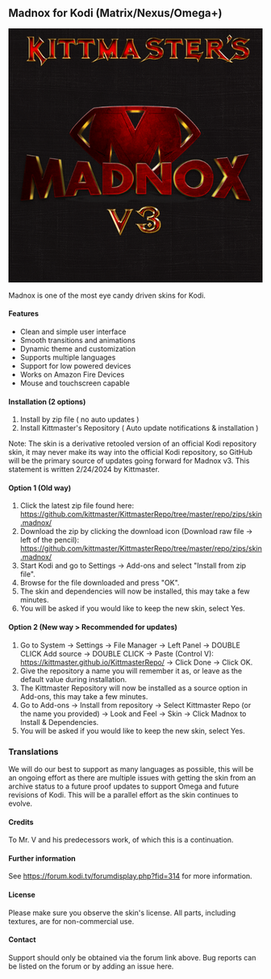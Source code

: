 ## Madnox for Kodi (Matrix/Nexus/Omega+)

![Madnox Logo](https://github.com/kittmaster/KittmasterRepo/blob/master/repo/skin.madnox/resources/icon.png)

Madnox is one of the most eye candy driven skins for Kodi.

#### Features

* Clean and simple user interface
* Smooth transitions and animations
* Dynamic theme and customization
* Supports multiple languages
* Support for low powered devices
* Works on Amazon Fire Devices
* Mouse and touchscreen capable

#### Installation (2 options)

1. Install by zip file ( no auto updates ) 
2. Install Kittmaster's Repository ( Auto update notifications & installation )

Note: The skin is a derivative retooled version of an official Kodi repository skin, it may never make its way into the official Kodi repository, so GitHub will be the primary source of updates going forward for Madnox v3. This statement is written 2/24/2024 by Kittmaster.

#### Option 1 (Old way)

1. Click the latest zip file found here: https://github.com/kittmaster/KittmasterRepo/tree/master/repo/zips/skin.madnox/
2. Download the zip by clicking the download icon (Download raw file -> left of the pencil): https://github.com/kittmaster/KittmasterRepo/tree/master/repo/zips/skin.madnox/
3. Start Kodi and go to Settings -> Add-ons and select "Install from zip file".
4. Browse for the file downloaded and press "OK".
5. The skin and dependencies will now be installed, this may take a few minutes.
6. You will be asked if you would like to keep the new skin, select Yes.

#### Option 2 (New way > Recommended for updates)

1. Go to System -> Settings -> File Manager -> Left Panel -> DOUBLE CLICK Add source -> DOUBLE CLICK <None> -> Paste (Control V): https://kittmaster.github.io/KittmasterRepo/ -> Click Done -> Click OK.
2. Give the repository a name you will remember it as, or leave as the default value during installation.
3. The Kittmaster Repository will now be installed as a source option in Add-ons, this may take a few minutes.
4. Go to Add-ons -> Install from repository -> Select Kittmaster Repo (or the name you provided) -> Look and Feel -> Skin -> Click Madnox to Install & Dependencies.
5. You will be asked if you would like to keep the new skin, select Yes.


### Translations
We will do our best to support as many languages as possible, this will be an ongoing effort as there are multiple issues with getting the skin from an archive status to a future proof updates to support Omega and future revisions of Kodi. This will be a parallel effort as the skin continues to evolve.

#### Credits
To Mr. V and his predecessors work, of which this is a continuation.

#### Further information
See https://forum.kodi.tv/forumdisplay.php?fid=314 for more information.

#### License
Please make sure you observe the skin's license. All parts, including textures, are for non-commercial use.

#### Contact
Support should only be obtained via the forum link above. Bug reports can be listed on the forum or by adding an issue here.